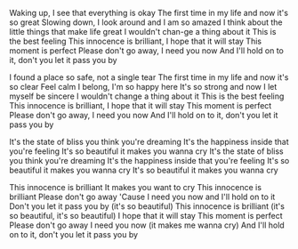 Waking up, I see that  everything is okay
The first time in my life and now it's so great
Slowing down, I look around and I am so amazed
I think about   the little things that make life great
I wouldn't chan-ge a thing about it
This is the best feeling
This innocence  is brilliant, I hope that it will stay
This moment is perfect
Please don't go away, I need you now
And I'll hold on to it, don't you let it pass you by


I found a place so safe, not a single tear
The first time in my life and now it's so clear
Feel calm I belong, I'm so happy here
It's so strong and now I let myself be sincere
I wouldn't change a thing about it
This is the best feeling
This innocence is brilliant, I hope that it will stay
This moment is perfect
Please don't go away, I need you now
And I'll hold on to it, don't you let it pass you by

It's the state of bliss you think you're dreaming
It's the happiness inside that you're feeling
It's so beautiful it makes you wanna cry
It's the state of bliss you think you're dreaming
It's the happiness inside that you're feeling
It's so beautiful it makes you wanna cry
It's so beautiful it makes you wanna cry

This innocence is brilliant
It makes you want to cry
This innocence is brilliant
Please don't go away
'Cause I need you now and I'll hold on to it
Don't you let it pass you by (it's so beautiful)
This innocence is brilliant (it's so beautiful, it's so beautiful)
I hope that it will stay
This moment is perfect
Please don't go away
I need you now (it makes me wanna cry)
And I'll hold on to it, don't you let it pass you by